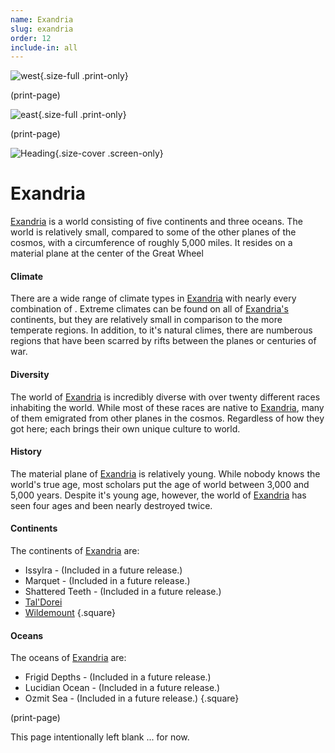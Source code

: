 ```yaml
---
name: Exandria
slug: exandria
order: 12
include-in: all
---
```

![west](assets/img/MrFarland-Exandria_800-0_world-exandria_west-2550x3300.jpg){.size-full .print-only}

(print-page)

![east](assets/img/MrFarland-Exandria_800-0_world-exandria_east-2550x3300.jpg){.size-full .print-only}

(print-page)


![Heading](assets/img/MrFarland-Exandria_800-0_world-exandria-5400x3600.jpg){.size-cover .screen-only}
# Exandria
[Exandria](exandria) is a world consisting of five continents and three oceans. The world is relatively small, compared to some of the other planes of the cosmos, with a circumference of roughly 5,000 miles. It resides on a material plane at the center of the Great Wheel

#### Climate
There are a wide range of climate types in [Exandria](exandria) with nearly every combination of . Extreme climates can be found on all of [Exandria's](exandria) continents, but they are relatively small in comparison to the more temperate regions. In addition, to it's natural climes, there are numberous regions that have been scarred by rifts between the planes or centuries of war.

#### Diversity
The world of [Exandria](exandria) is incredibly diverse with over twenty different races inhabiting the world. While most of these races are native to [Exandria](exandria), many of them emigrated from other planes in the cosmos. Regardless of how they got here; each brings their own unique culture to world.

#### History
The material plane of [Exandria](exandria) is relatively young. While nobody knows the world's true age, most scholars put the age of world  between 3,000 and 5,000 years. Despite it's young age, however, the world of [Exandria](exandria) has seen four ages and been nearly destroyed twice.

#### Continents
The continents of [Exandria](exandria) are:
- Issylra - (Included in a future release.)
- Marquet - (Included in a future release.)
- Shattered Teeth - (Included in a future release.)
- [Tal'Dorei](taldorei)
- [Wildemount](wildemount)
{.square}

#### Oceans
The oceans of [Exandria](exandria) are:
- Frigid Depths - (Included in a future release.)
- Lucidian Ocean - (Included in a future release.)
- Ozmit Sea - (Included in a future release.)
{.square}

(print-page)

This page intentionally left blank ... for now.

